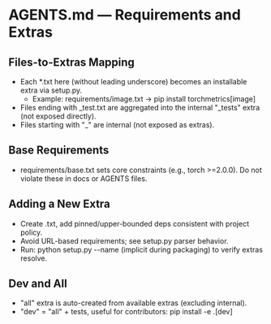 # AGENTS.md — Requirements and Extras

## Files-to-Extras Mapping

- Each \*.txt here (without leading underscore) becomes an installable extra via setup.py.
  - Example: requirements/image.txt -> pip install torchmetrics[image]
- Files ending with \_test.txt are aggregated into the internal "\_tests" extra (not exposed directly).
- Files starting with "\_" are internal (not exposed as extras).

## Base Requirements

- requirements/base.txt sets core constraints (e.g., torch >=2.0.0). Do not violate these in docs or AGENTS files.

## Adding a New Extra

- Create <name>.txt, add pinned/upper-bounded deps consistent with project policy.
- Avoid URL-based requirements; see setup.py parser behavior.
- Run: python setup.py --name (implicit during packaging) to verify extras resolve.

## Dev and All

- "all" extra is auto-created from available extras (excluding internal).
- "dev" = "all" + tests, useful for contributors: pip install -e .[dev]
